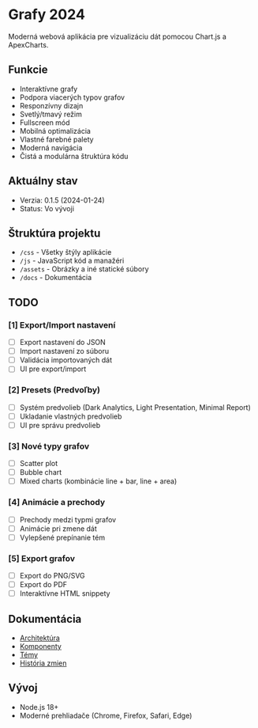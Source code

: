 # Grafy 2024

Moderná webová aplikácia pre vizualizáciu dát pomocou Chart.js a ApexCharts.

## Funkcie
- Interaktívne grafy
- Podpora viacerých typov grafov
- Responzívny dizajn
- Svetlý/tmavý režim
- Fullscreen mód
- Mobilná optimalizácia
- Vlastné farebné palety
- Moderná navigácia
- Čistá a modulárna štruktúra kódu

## Aktuálny stav
- Verzia: 0.1.5 (2024-01-24)
- Status: Vo vývoji

## Štruktúra projektu
- `/css` - Všetky štýly aplikácie
- `/js` - JavaScript kód a manažéri
- `/assets` - Obrázky a iné statické súbory
- `/docs` - Dokumentácia

## TODO
### [1] Export/Import nastavení
- [ ] Export nastavení do JSON
- [ ] Import nastavení zo súboru
- [ ] Validácia importovaných dát
- [ ] UI pre export/import

### [2] Presets (Predvoľby)
- [ ] Systém predvolieb (Dark Analytics, Light Presentation, Minimal Report)
- [ ] Ukladanie vlastných predvolieb
- [ ] UI pre správu predvolieb

### [3] Nové typy grafov
- [ ] Scatter plot
- [ ] Bubble chart
- [ ] Mixed charts (kombinácie line + bar, line + area)

### [4] Animácie a prechody
- [ ] Prechody medzi typmi grafov
- [ ] Animácie pri zmene dát
- [ ] Vylepšené prepínanie tém

### [5] Export grafov
- [ ] Export do PNG/SVG
- [ ] Export do PDF
- [ ] Interaktívne HTML snippety

## Dokumentácia
- [Architektúra](/docs/architecture.md)
- [Komponenty](/docs/components.md)
- [Témy](/docs/theming.md)
- [História zmien](/changes.md)

## Vývoj
- Node.js 18+
- Moderné prehliadače (Chrome, Firefox, Safari, Edge)

